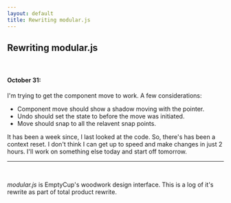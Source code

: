 ```yaml
---
layout: default
title: Rewriting modular.js
---
```


## Rewriting modular.js
<br>

#### October 31:

I'm trying to get the component move to work. A few considerations:

- Component move should show a shadow moving with the pointer.
- Undo should set the state to before the move was initiated.
- Move should snap to all the relavent snap points.

It has been a week since, I last looked at the code. So, there's has been a context reset. I don't think I can get up to speed and make changes in just 2 hours. I'll work on something else today and start off tomorrow.


-----
<br>

_modular.js_ is EmptyCup's woodwork design interface.
This is a log of it's rewrite as part of total product rewrite.



